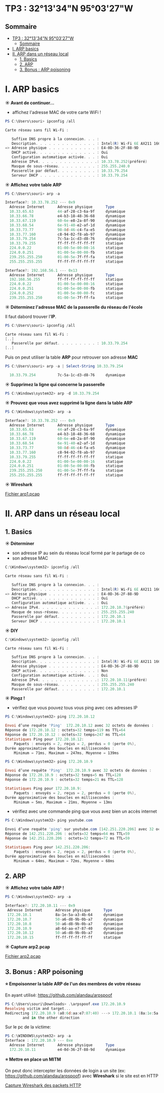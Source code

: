 # TP3 : 32°13'34"N 95°03'27"W

## Sommaire

- [TP3 : 32°13'34"N 95°03'27"W](#tp3--321334n-950327w)
  - [Sommaire](#sommaire)
- [I. ARP basics](#i-arp-basics)
- [II. ARP dans un réseau local](#ii-arp-dans-un-réseau-local)
  - [1. Basics](#1-basics)
  - [2. ARP](#2-arp)
  - [3. Bonus : ARP poisoning](#3-bonus--arp-poisoning)

# I. ARP basics

**☀️ Avant de continuer...**
- affichez l'adresse MAC de votre carte WiFi !

```powershell
PS C:\Users\souri> ipconfig /all

Carte réseau sans fil Wi-Fi :

   Suffixe DNS propre à la connexion. . . :
   Description. . . . . . . . . . . . . . : Intel(R) Wi-Fi 6E AX211 160MHz
=> Adresse physique . . . . . . . . . . . : E4-0D-36-2F-88-9D 
   DHCP activé. . . . . . . . . . . . . . : Oui
   Configuration automatique activée. . . : Oui
   Adresse IPv4. . . . . . . . . . . . . .: 10.33.78.252(préféré)
   Masque de sous-réseau. . . . . . . . . : 255.255.240.0
   Passerelle par défaut. . . . . . . . . : 10.33.79.254
   Serveur DHCP . . . . . . . . . . . . . : 10.33.79.254
```

**☀️ Affichez votre table ARP**
```powershell
PS C:\Users\souri> arp -a

Interface?: 10.33.78.252 --- 0x9
  Adresse Internet      Adresse physique      Type
  10.33.65.63           44-af-28-c3-6a-9f     dynamique
  10.33.66.78           e4-b3-18-48-36-68     dynamique
  10.33.67.119          60-6e-e8-2a-8f-90     dynamique
  10.33.68.54           6e-91-40-e2-af-1d     dynamique
  10.33.73.77           98-8d-46-c4-fa-e5     dynamique
  10.33.77.160          c8-94-02-f8-ab-97     dynamique
  10.33.79.254          7c-5a-1c-d3-d8-76     dynamique
  10.33.79.255          ff-ff-ff-ff-ff-ff     statique
  224.0.0.22            01-00-5e-00-00-16     statique
  224.0.0.251           01-00-5e-00-00-fb     statique
  239.255.255.250       01-00-5e-7f-ff-fa     statique
  255.255.255.255       ff-ff-ff-ff-ff-ff     statique

Interface?: 192.168.56.1 --- 0x13
  Adresse Internet      Adresse physique      Type
  192.168.56.255        ff-ff-ff-ff-ff-ff     statique
  224.0.0.22            01-00-5e-00-00-16     statique
  224.0.0.251           01-00-5e-00-00-fb     statique
  224.0.0.252           01-00-5e-00-00-fc     statique
  239.255.255.250       01-00-5e-7f-ff-fa     statique
```

**☀️ Déterminez l'adresse MAC de la passerelle du réseau de l'école**

Il faut dabord trouver l'**IP**.
```powershell
PS C:\Users\souri> ipconfig /all

Carte réseau sans fil Wi-Fi :
[..]
   Passerelle par défaut. . . . . . . . . : 10.33.79.254
[..]
```

Puis on peut utiliser la table **ARP** pour retrouver son adresse **MAC**

```powershell
PS C:\Users\souri> arp -a | Select-String 10.33.79.254

  10.33.79.254          7c-5a-1c-d3-d8-76     dynamique
```

**☀️ Supprimez la ligne qui concerne la passerelle**

```powershell
PS C:\Windows\system32> arp -d 10.33.79.254
```

**☀️ Prouvez que vous avez supprimé la ligne dans la table ARP**

```powershell
PS C:\Windows\system32> arp -a

Interface?: 10.33.78.252 --- 0x9
  Adresse Internet      Adresse physique      Type
  10.33.65.63           44-af-28-c3-6a-9f     dynamique
  10.33.66.78           e4-b3-18-48-36-68     dynamique
  10.33.67.119          60-6e-e8-2a-8f-90     dynamique
  10.33.68.54           6e-91-40-e2-af-1d     dynamique
  10.33.73.77           98-8d-46-c4-fa-e5     dynamique
  10.33.77.160          c8-94-02-f8-ab-97     dynamique
  10.33.79.255          ff-ff-ff-ff-ff-ff     statique
  224.0.0.22            01-00-5e-00-00-16     statique
  224.0.0.251           01-00-5e-00-00-fb     statique
  239.255.255.250       01-00-5e-7f-ff-fa     statique
  255.255.255.255       ff-ff-ff-ff-ff-ff     statique
```

**☀️ Wireshark**

[Fichier arp1.pcap](arp1.pcap)

# II. ARP dans un réseau local
## 1. Basics

**☀️ Déterminer**
- son adresse IP au sein du réseau local formé par le partage de co
- son adresse MAC

```powershell
C:\Windows\system32> ipconfig /all

Carte réseau sans fil Wi-Fi :

   Suffixe DNS propre à la connexion. . . :
   Description. . . . . . . . . . . . . . : Intel(R) Wi-Fi 6E AX211 160MHz
=> Adresse physique . . . . . . . . . . . : E4-0D-36-2F-88-9D
   DHCP activé. . . . . . . . . . . . . . : Oui
   Configuration automatique activée. . . : Oui
=> Adresse IPv4. . . . . . . . . . . . . .: 172.20.10.7(préféré)
   Masque de sous-réseau. . . . . . . . . : 255.255.255.240
   Passerelle par défaut. . . . . . . . . : 172.20.10.1
   Serveur DHCP . . . . . . . . . . . . . : 172.20.10.1

```

**☀️ DIY**

```powershell
C:\Windows\system32> ipconfig /all

Carte réseau sans fil Wi-Fi :

   Suffixe DNS propre à la connexion. . . :
   Description. . . . . . . . . . . . . . : Intel(R) Wi-Fi 6E AX211 160MHz
   Adresse physique . . . . . . . . . . . : E4-0D-36-2F-88-9D
   DHCP activé. . . . . . . . . . . . . . : Non
   Configuration automatique activée. . . : Oui
   Adresse IPv4. . . . . . . . . . . . . .: 172.20.10.11(préféré)
   Masque de sous-réseau. . . . . . . . . : 255.255.255.240
   Passerelle par défaut. . . . . . . . . : 172.20.10.1
   ```

**☀️ Pingz !**
- vérifiez que vous pouvez tous vous ping avec ces adresses IP

```powershell
PS C:\Windows\system32> ping 172.20.10.12

Envoi d’une requête 'Ping'  172.20.10.12 avec 32 octets de données :
Réponse de 172.20.10.12 : octets=32 temps=119 ms TTL=64
Réponse de 172.20.10.12 : octets=32 temps=247 ms TTL=64
Statistiques Ping pour 172.20.10.12:
    Paquets : envoyés = 2, reçus = 2, perdus = 0 (perte 0%),
Durée approximative des boucles en millisecondes :
    Minimum = 71ms, Maximum = 247ms, Moyenne = 139ms

PS C:\Windows\system32> ping 172.20.10.9

Envoi d’une requête 'Ping'  172.20.10.9 avec 32 octets de données :
Réponse de 172.20.10.9 : octets=32 temps=5 ms TTL=128
Réponse de 172.20.10.9 : octets=32 temps=21 ms TTL=128

Statistiques Ping pour 172.20.10.9:
    Paquets : envoyés = 2, reçus = 2, perdus = 0 (perte 0%),
Durée approximative des boucles en millisecondes :
    Minimum = 5ms, Maximum = 21ms, Moyenne = 13ms
```

- vérifiez avec une commande ping que vous avez bien un accès internet
```powershell
PS C:\Windows\system32> ping youtube.com

Envoi d’une requête 'ping' sur youtube.com [142.251.220.206] avec 32 octets de données :
Réponse de 142.251.220.206 : octets=32 temps=64 ms TTL=59
Réponse de 142.251.220.206 : octets=32 temps=72 ms TTL=59

Statistiques Ping pour 142.251.220.206:
    Paquets : envoyés = 2, reçus = 2, perdus = 0 (perte 0%),
Durée approximative des boucles en millisecondes :
    Minimum = 64ms, Maximum = 72ms, Moyenne = 68ms
```


## 2. ARP

**☀️ Affichez votre table ARP !**

 ```powershell
 PS C:\Windows\system32> arp -a

Interface?: 172.20.10.11 --- 0x9
  Adresse Internet      Adresse physique      Type
  172.20.10.1           8a-1e-5a-a3-4b-64     dynamique
  172.20.10.7           50-a6-d8-9b-0b-a7     dynamique
  172.20.10.8           50-a6-d8-9b-0b-a7     dynamique
  172.20.10.9           a8-6d-aa-e7-87-40     dynamique
  172.20.10.12          50-a6-d8-9b-0b-a7     dynamique
  172.20.10.15          ff-ff-ff-ff-ff-ff     statique
```

**☀️ Capture arp2.pcap**

[Fichier arp2.pcap](arp2.pcap)

## 3. Bonus : ARP poisoning

**⭐ Empoisonner la table ARP de l'un des membres de votre réseau**

En ayant utilisé: https://github.com/alandau/arpspoof

```powershell
PS C:\Users\souri\Downloads> .\arpspoof.exe 172.20.10.9
Resolving victim and target...
Redirecting 172.20.10.9 (a8:6d:aa:e7:87:40) ---> 172.20.10.1 (8a:1e:5a:a3:4b:64)
        and in the other direction
```

Sur le pc de la victime:

```powershell
PS C:\WINDOWS\system32> arp -a
Interface : 172.20.10.9 --- 0xe
  Adresse Internet      Adresse physique      Type
  172.20.10.11          e4-0d-36-2f-88-9d     dynamique 
```


**⭐ Mettre en place un MITM**

On peut donc intercepter les données de login a un site (ex: https://github.com/alandau/arpspoof) avec **Wireshark** si le site est en HTTP

[Capture Wireshark des packets HTTP](arppoisoning.pcap)
